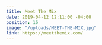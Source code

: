 ```yaml
---
title: Meet The Mix
date: 2019-04-12 12:11:00 -04:00
position: 16
image: "/uploads/MEET-THE-MIX.jpg"
link: https://meetthemix.com/
---
```



